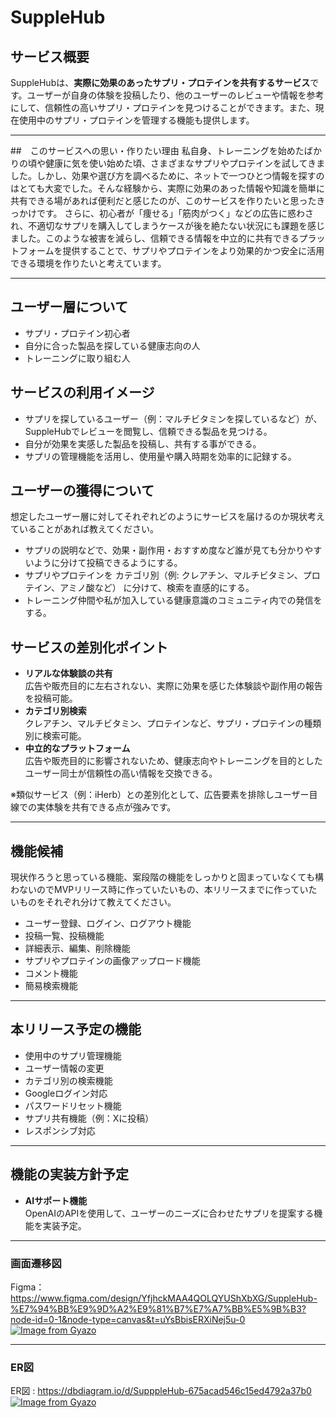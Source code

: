 # SuppleHub
## サービス概要
SuppleHubは、**実際に効果のあったサプリ・プロテインを共有するサービス**です。ユーザーが自身の体験を投稿したり、他のユーザーのレビューや情報を参考にして、信頼性の高いサプリ・プロテインを見つけることができます。また、現在使用中のサプリ・プロテインを管理する機能も提供します。

---

##　このサービスへの思い・作りたい理由
私自身、トレーニングを始めたばかりの頃や健康に気を使い始めた頃、さまざまなサプリやプロテインを試してきました。しかし、効果や選び方を調べるために、ネットで一つひとつ情報を探すのはとても大変でした。そんな経験から、実際に効果のあった情報や知識を簡単に共有できる場があれば便利だと感じたのが、このサービスを作りたいと思ったきっかけです。
さらに、初心者が「痩せる」「筋肉がつく」などの広告に惑わされ、不適切なサプリを購入してしまうケースが後を絶たない状況にも課題を感じました。このような被害を減らし、信頼できる情報を中立的に共有できるプラットフォームを提供することで、サプリやプロテインをより効果的かつ安全に活用できる環境を作りたいと考えています。

---

## ユーザー層について
- サプリ・プロテイン初心者
- 自分に合った製品を探している健康志向の人
- トレーニングに取り組む人

## サービスの利用イメージ
- サプリを探しているユーザー（例：マルチビタミンを探しているなど）が、SuppleHubでレビューを閲覧し、信頼できる製品を見つける。  
- 自分が効果を実感した製品を投稿し、共有する事ができる。  
- サプリの管理機能を活用し、使用量や購入時期を効率的に記録する。

## ユーザーの獲得について
想定したユーザー層に対してそれぞれどのようにサービスを届けるのか現状考えていることがあれば教えてください。
- サプリの説明などで、効果・副作用・おすすめ度など誰が見ても分かりやすいように分けて投稿できるようにする。
- サプリやプロテインを カテゴリ別（例: クレアチン、マルチビタミン、プロテイン、アミノ酸など） に分けて、検索を直感的にする。
- トレーニング仲間や私が加入している健康意識のコミュニティ内での発信をする。

## サービスの差別化ポイント
- **リアルな体験談の共有**  
  広告や販売目的に左右されない、実際に効果を感じた体験談や副作用の報告を投稿可能。
- **カテゴリ別検索**  
  クレアチン、マルチビタミン、プロテインなど、サプリ・プロテインの種類別に検索可能。
- **中立的なプラットフォーム**  
  広告や販売目的に影響されないため、健康志向やトレーニングを目的としたユーザー同士が信頼性の高い情報を交換できる。

※類似サービス（例：iHerb）との差別化として、広告要素を排除しユーザー目線での実体験を共有できる点が強みです。

---

## 機能候補
現状作ろうと思っている機能、案段階の機能をしっかりと固まっていなくても構わないのでMVPリリース時に作っていたいもの、本リリースまでに作っていたいものをそれぞれ分けて教えてください。
- ユーザー登録、ログイン、ログアウト機能
- 投稿一覧、投稿機能
- 詳細表示、編集、削除機能
- サプリやプロテインの画像アップロード機能
- コメント機能
- 簡易検索機能

---

## 本リリース予定の機能
- 使用中のサプリ管理機能
- ユーザー情報の変更
- カテゴリ別の検索機能
- Googleログイン対応
- パスワードリセット機能
- サプリ共有機能（例：Xに投稿）
- レスポンシブ対応

---

## 機能の実装方針予定
- **AIサポート機能**  
  OpenAIのAPIを使用して、ユーザーのニーズに合わせたサプリを提案する機能を実装予定。

---

### 画面遷移図
Figma：https://www.figma.com/design/YfjhckMAA4QOLQYUShXbXG/SuppleHub-%E7%94%BB%E9%9D%A2%E9%81%B7%E7%A7%BB%E5%9B%B3?node-id=0-1&node-type=canvas&t=uYsBbisERXiNej5u-0
[![Image from Gyazo](https://i.gyazo.com/5822607de891c2b555b5c6b5e1e8d111.png)](https://gyazo.com/5822607de891c2b555b5c6b5e1e8d111)

---

### ER図
ER図 : https://dbdiagram.io/d/SupppleHub-675acad546c15ed4792a37b0
[![Image from Gyazo](https://i.gyazo.com/d8793632d928a459f6302b249cb9b10c.png)](https://gyazo.com/d8793632d928a459f6302b249cb9b10c)